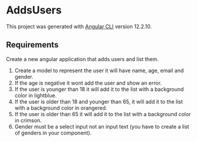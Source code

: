 # AddsUsers

This project was generated with [Angular CLI](https://github.com/angular/angular-cli) version 12.2.10.

## Requirements

Create a new angular application that adds users and list them.
1. Create a model to represent the user it will have name, age, email and gender.
2. If the age is negative it wont add the user and show an error.
3. If the user is younger than 18 it will add it to the list with a background color in lightblue.
4. If the user is older than 18 and younger than 65, it will add it to the list with a background color in orangered.
5. If the user is older than 65 it will add it to the list with a background color in crimson.
6. Gender must be a select input not an input text (you have to create a list of genders in your component).
